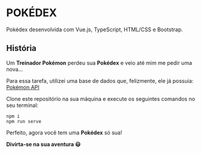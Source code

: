 # POKÉDEX

Pokédex desenvolvida com Vue.js, TypeScript, HTML/CSS e Bootstrap.

## História

Um **Treinador Pokémon** perdeu sua **Pokédex** e veio até mim me pedir uma nova...

Para essa tarefa, utilizei uma base de dados que, felizmente, ele já possuia: [Pokémon API](https://pokeapi.co/)

Clone este repositório na sua máquina e execute os seguintes comandos no seu terminal:
```
npm i
npm run serve
```

Perfeito, agora você tem uma **Pokédex** só sua!

**Divirta-se na sua aventura :smiley:**
